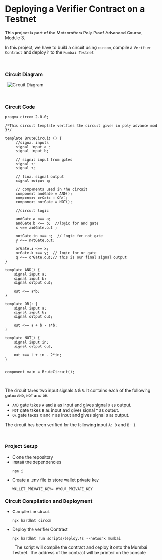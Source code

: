 # Deploying a Verifier Contract on a Testnet


This project is part of the Metacrafters Poly Proof Advanced Course, Module 3. 
&nbsp;

In this project, we have to build a circuit using `circom`, compile a `Verifier Contract` and deploy it to the `Mumbai Testnet`

&nbsp;

### Circuit Diagram
&nbsp;
![Circuit Diagram](https://authoring.metacrafters.io/assets/cms/Assessment_b05f6ed658.png?updated_at=2023-02-24T00:00:37.278Z)

&nbsp;

### Circuit Code

```
pragma circom 2.0.0;

/*This circuit template verifies the circuit given in poly advance mod 3*/  

template BruteCircuit () {  
     //signal inputs
     signal input a ;
     signal input b;

     // signal input from gates
     signal x;
     signal y;

     // final signal output 
     signal output q;

     // components used in the circuit
     component andGate = AND();
     component orGate = OR();
     component notGate = NOT();

     //circuit logic 
              
     andGate.a <== a;
     andGate.b <== b;  //logic for and gate 
     x <== andGate.out ;

     notGate.in <== b;  // logic for not gate
     y <== notGate.out;

     orGate.a <== x;
     orGate.b <== y;  // logic for or gate 
     q <== orGate.out;// this is our final signal output 
}

template AND() {
    signal input a;
    signal input b;
    signal output out;

    out <== a*b;
}

template OR() {
    signal input a;
    signal input b;
    signal output out;

    out <== a + b - a*b;
}

template NOT() {
    signal input in;
    signal output out;

    out <== 1 + in - 2*in;
}


component main = BruteCircuit();
```

&nbsp;

The circuit takes two input signals `A` & `B`. It contains each of the following gates `AND`, `NOT` and `OR`.

- `AND` gate takes `A` and `B` as input and gives signal `X` as output.
- `NOT` gate takes `B` as input and gives signal `Y` as output.
- `OR` gate takes `X` and `Y` as input and gives signal `Q` as output.

The circuit has been verified for the following input `A: 0` and `B: 1`

&nbsp;

### Project Setup

- Clone the repository
- Install the dependencies
    ```
    npm i
    ```
- Create a .env file to store wallet private key
    ```
    WALLET_PRIVATE_KEY= #YOUR_PRIVATE_KEY
    ```

### Circuit Compilation and Deployment

- Compile the circuit
    ```
    npx hardhat circom
    ```
- Deploy the verifier Contract
    ```
    npx hardhat run scripts/deploy.ts --network mumbai
    ```
    &nbsp;
The script will compile the contract and deploy it onto the Mumbai Testnet. The address of the contract will be printed on the console. 
